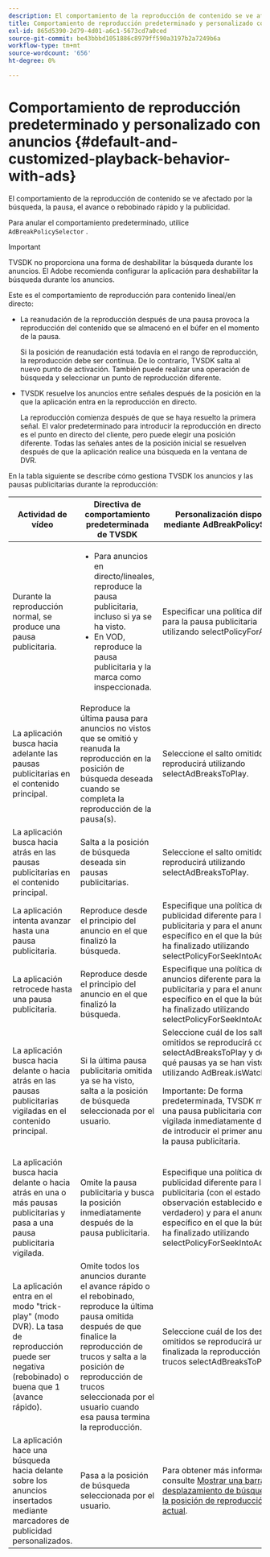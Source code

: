 ```yaml
---
description: El comportamiento de la reproducción de contenido se ve afectado por la búsqueda, la pausa, el avance o rebobinado rápido y la publicidad.
title: Comportamiento de reproducción predeterminado y personalizado con anuncios
exl-id: 865d5390-2d79-4d01-a6c1-5673cd7a0ced
source-git-commit: be43bbbd1051886c8979ff590a3197b2a7249b6a
workflow-type: tm+mt
source-wordcount: '656'
ht-degree: 0%

---
```


# Comportamiento de reproducción predeterminado y personalizado con anuncios {#default-and-customized-playback-behavior-with-ads}

El comportamiento de la reproducción de contenido se ve afectado por la búsqueda, la pausa, el avance o rebobinado rápido y la publicidad.

Para anular el comportamiento predeterminado, utilice `AdBreakPolicySelector` .

>[!IMPORTANT]
>
>TVSDK no proporciona una forma de deshabilitar la búsqueda durante los anuncios. El Adobe recomienda configurar la aplicación para deshabilitar la búsqueda durante los anuncios.

Este es el comportamiento de reproducción para contenido lineal/en directo:

* La reanudación de la reproducción después de una pausa provoca la reproducción del contenido que se almacenó en el búfer en el momento de la pausa.

   Si la posición de reanudación está todavía en el rango de reproducción, la reproducción debe ser continua. De lo contrario, TVSDK salta al nuevo punto de activación. También puede realizar una operación de búsqueda y seleccionar un punto de reproducción diferente.
* TVSDK resuelve los anuncios entre señales después de la posición en la que la aplicación entra en la reproducción en directo.

   La reproducción comienza después de que se haya resuelto la primera señal. El valor predeterminado para introducir la reproducción en directo es el punto en directo del cliente, pero puede elegir una posición diferente. Todas las señales antes de la posición inicial se resuelven después de que la aplicación realice una búsqueda en la ventana de DVR.

En la tabla siguiente se describe cómo gestiona TVSDK los anuncios y las pausas publicitarias durante la reproducción:

<table id="table_466538B1C2A646B89EB4F9AA111203BE"> 
 <thead> 
  <tr> 
   <th colname="col1" class="entry"> <b>Actividad de vídeo</b> </th> 
   <th colname="col2" class="entry"> <b>Directiva de comportamiento predeterminada de TVSDK</b> </th> 
   <th colname="col3" class="entry"><b>Personalización disponible mediante <span class="codeph"> AdBreakPolicySelector</b></span> </th> 
  </tr>
 </thead>
 <tbody> 
  <tr> 
   <td colname="col1"> Durante la reproducción normal, se produce una pausa publicitaria. </td> 
   <td colname="col2"> 
    <ul id="ul_10D2638676EA4ADDA718E61BD4FDC1D2"> 
     <li id="li_D5CC30F063934C738971E2E8AF00C137"> Para anuncios en directo/lineales, reproduce la pausa publicitaria, incluso si ya se ha visto. </li> 
     <li id="li_D962C0938DA74186AE99D117E5A74E38">En VOD, reproduce la pausa publicitaria y la marca como inspeccionada. </li> 
    </ul> </td> 
   <td colname="col3">Especificar una política diferente para la pausa publicitaria utilizando <span class="codeph"> selectPolicyForAdBreak</span>. </td> 
  </tr> 
  <tr> 
   <td colname="col1"> La aplicación busca hacia adelante las pausas publicitarias en el contenido principal. </td> 
   <td colname="col2"> Reproduce la última pausa para anuncios no vistos que se omitió y reanuda la reproducción en la posición de búsqueda deseada cuando se completa la reproducción de la pausa(s). </td> 
   <td colname="col3">Seleccione el salto omitido que se reproducirá utilizando <span class="codeph"> selectAdBreaksToPlay</span>. </td> 
  </tr> 
  <tr> 
   <td colname="col1"> La aplicación busca hacia atrás en las pausas publicitarias en el contenido principal. </td> 
   <td colname="col2"> Salta a la posición de búsqueda deseada sin pausas publicitarias. </td> 
   <td colname="col3">Seleccione el salto omitido que se reproducirá utilizando <span class="codeph"> selectAdBreaksToPlay</span>.                      </td> 
  </tr> 
  <tr> 
   <td colname="col1"> La aplicación intenta avanzar hasta una pausa publicitaria. </td> 
   <td colname="col2"> Reproduce desde el principio del anuncio en el que finalizó la búsqueda. </td> 
   <td colname="col3">Especifique una política de publicidad diferente para la pausa publicitaria y para el anuncio específico en el que la búsqueda ha finalizado utilizando <span class="codeph"> selectPolicyForSeekIntoAd</span>. </td> 
  </tr> 
  <tr> 
   <td colname="col1"> La aplicación retrocede hasta una pausa publicitaria. </td> 
   <td colname="col2"> Reproduce desde el principio del anuncio en el que finalizó la búsqueda. </td> 
   <td colname="col3">Especifique una política de anuncios diferente para la pausa publicitaria y para el anuncio específico en el que la búsqueda ha finalizado utilizando <span class="codeph"> selectPolicyForSeekIntoAd</span>. </td> 
  </tr> 
  <tr> 
   <td colname="col1"> La aplicación busca hacia delante o hacia atrás en las pausas publicitarias vigiladas en el contenido principal. </td> 
   <td colname="col2"> Si la última pausa publicitaria omitida ya se ha visto, salta a la posición de búsqueda seleccionada por el usuario. </td> 
   <td colname="col3">Seleccione cuál de los saltos omitidos se reproducirá con <span class="codeph"> selectAdBreaksToPlay</span> y determine qué pausas ya se han visto utilizando <span class="codeph"> AdBreak.isWatched</span> . <p>Importante: De forma predeterminada, TVSDK marca una pausa publicitaria como vigilada inmediatamente después de introducir el primer anuncio en la pausa publicitaria. </p> </td> 
  </tr> 
  <tr> 
   <td colname="col1"> La aplicación busca hacia delante o hacia atrás en una o más pausas publicitarias y pasa a una pausa publicitaria vigilada. </td> 
   <td colname="col2"> Omite la pausa publicitaria y busca la posición inmediatamente después de la pausa publicitaria. </td> 
   <td colname="col3">Especifique una política de publicidad diferente para la pausa publicitaria (con el estado de observación establecido en verdadero) y para el anuncio específico en el que la búsqueda ha finalizado utilizando <span class="codeph"> selectPolicyForSeekIntoAd</span>. </td> 
  </tr> 
  <tr> 
   <td colname="col1"> La aplicación entra en el modo "trick-play" (modo DVR). La tasa de reproducción puede ser negativa (rebobinado) o buena que 1 (avance rápido). </td> 
   <td colname="col2"> Omite todos los anuncios durante el avance rápido o el rebobinado, reproduce la última pausa omitida después de que finalice la reproducción de trucos y salta a la posición de reproducción de trucos seleccionada por el usuario cuando esa pausa termina la reproducción. </td> 
   <td colname="col3">Seleccione cuál de los descansos omitidos se reproducirá una vez finalizada la reproducción con trucos <span class="codeph"> selectAdBreaksToPlay</span>. </td> 
  </tr> 
  <tr> 
   <td colname="col1"> La aplicación hace una búsqueda hacia delante sobre los anuncios insertados mediante marcadores de publicidad personalizados. </td> 
   <td colname="col2"> Pasa a la posición de búsqueda seleccionada por el usuario. </td> 
   <td colname="col3">Para obtener más información, consulte <a href="../../../tvsdk-3x-android-prog/android-3x-content-playback-options-android2/ui-configure/android-3x-ui-seek-scrub-bar-display.md" format="dita" scope="local"> Mostrar una barra de desplazamiento de búsqueda con la posición de reproducción actual</a>. </td> 
  </tr> 
 </tbody> 
</table>
